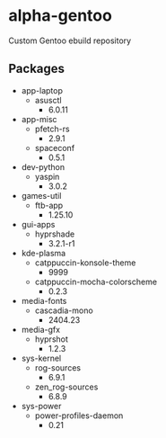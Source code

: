 # alpha-gentoo

Custom Gentoo ebuild repository

## Packages

- app-laptop
  - asusctl
    - 6.0.11
- app-misc
  - pfetch-rs
    - 2.9.1
  - spaceconf
    - 0.5.1
- dev-python
  - yaspin
    - 3.0.2
- games-util
  - ftb-app
    - 1.25.10
- gui-apps
  - hyprshade
    - 3.2.1-r1
- kde-plasma
  - catppuccin-konsole-theme
    - 9999
  - catppuccin-mocha-colorscheme
    - 0.2.3
- media-fonts
  - cascadia-mono
    - 2404.23
- media-gfx
  - hyprshot
    - 1.2.3
- sys-kernel
  - rog-sources
    - 6.9.1
  - zen_rog-sources
    - 6.8.9
- sys-power
  - power-profiles-daemon
    - 0.21
